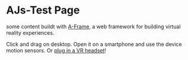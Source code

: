 # AJs-Test Page


some content buildt with [A-Frame](https://aframe.io), a web framework for building virtual reality experiences.


Click and drag on desktop. Open it on a smartphone and use the device motion sensors. Or [plug in a VR headset](https://aframe.io/docs/0.8.0/introduction/vr-headsets-and-webvr-browsers.html)!